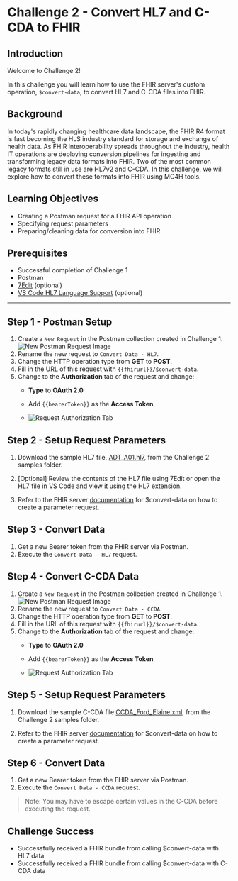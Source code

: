 # Challenge 2 - Convert HL7 and C-CDA to FHIR

## Introduction

Welcome to Challenge 2!

In this challenge you will learn how to use the FHIR server's custom operation, `$convert-data`, to convert HL7 and C-CDA files into FHIR.

## Background

In today's rapidly changing healthcare data landscape, the FHIR R4 format is fast becoming the HLS industry standard for storage and exchange of health data. As FHIR interoperability spreads throughout the industry, health IT operations are deploying conversion pipelines for ingesting and transforming legacy data formats into FHIR. Two of the most common legacy formats still in use are HL7v2 and C-CDA. In this challenge, we will explore how to convert these formats into FHIR using MC4H tools.

## Learning Objectives

+ Creating a Postman request for a FHIR API operation
+ Specifying request parameters
+ Preparing/cleaning data for conversion into FHIR

## Prerequisites

+ Successful completion of Challenge 1
+ Postman
+ [7Edit](http://7edit.com/home/) (optional)
+ [VS Code HL7 Language Support](https://marketplace.visualstudio.com/items?itemName=pbrooks.hl7) (optional)

---

## Step 1 - Postman Setup

1. Create a `New Request` in the Postman collection created in Challenge 1.
![New Postman Request Image](./media/add_request.jpg)
2. Rename the new request to `Convert Data - HL7`.
3. Change the HTTP operation type from **GET** to **POST**.
4. Fill in the URL of this request with `{{fhirurl}}/$convert-data`.
5. Change to the **Authorization** tab of the request and change:
    + **Type** to **OAuth 2.0**
    + Add `{{bearerToken}}` as the **Access Token**

    + ![Request Authorization Tab](./media/request-auth.jpg)

## Step 2 - Setup Request Parameters

1. Download the sample HL7 file, [ADT_A01.hl7](./samples/ADT_A01.hl7), from the Challenge 2 samples folder.

2. [Optional] Review the contents of the HL7 file using 7Edit or open the HL7 file in VS Code and view it using the HL7 extension.

3. Refer to the FHIR server [documentation](https://github.com/microsoft/fhir-server/blob/main/docs/ConvertDataOperation.md#2-make-api-call) for $convert-data on how to create a parameter request.

## Step 3 - Convert Data

1. Get a new Bearer token from the FHIR server via Postman.
2. Execute the `Convert Data - HL7` request.

## Step 4 - Convert C-CDA Data

1. Create a `New Request` in the Postman collection created in Challenge 1.
![New Postman Request Image](./media/add_request.jpg)
2. Rename the new request to `Convert Data - CCDA`.
3. Change the HTTP operation type from **GET** to **POST**.
4. Fill in the URL of this request with `{{fhirurl}}/$convert-data`.
5. Change to the **Authorization** tab of the request and change:
    + **Type** to **OAuth 2.0**
    + Add `{{bearerToken}}` as the **Access Token**

    + ![Request Authorization Tab](./media/request-auth.jpg)

## Step 5 - Setup Request Parameters

1. Download the sample C-CDA file [CCDA_Ford_Elaine.xml](./samples/CCDA_Ford_Elaine.xml), from the Challenge 2 samples folder.

2. Refer to the FHIR server [documentation](https://github.com/microsoft/fhir-server/blob/main/docs/ConvertDataOperation.md#2-make-api-call) for $convert-data on how to create a parameter request.

## Step 6 - Convert Data

1. Get a new Bearer token from the FHIR server via Postman.
2. Execute the `Convert Data - CCDA` request.

> Note: You may have to escape certain values in the C-CDA before executing the request.

## Challenge Success

+ Successfully received a FHIR bundle from calling $convert-data with HL7 data
+ Successfully received a FHIR bundle from calling $convert-data with C-CDA data
